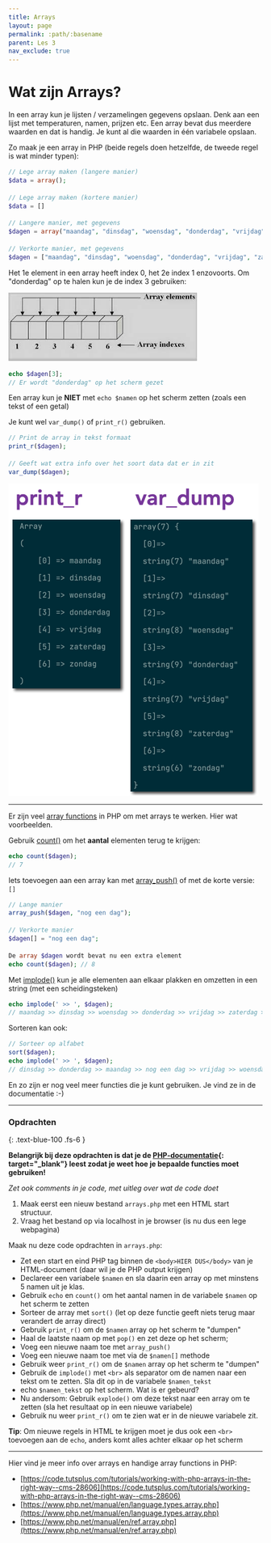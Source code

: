```yaml
---
title: Arrays 
layout: page 
permalink: :path/:basename 
parent: Les 3 
nav_exclude: true
---
```


# Wat zijn Arrays? 

In een array kun je lijsten / verzamelingen gegevens opslaan. Denk aan een lijst met temperaturen, namen, prijzen etc.
Een array bevat dus meerdere waarden en dat is handig. Je kunt al die waarden in één variabele opslaan.

Zo maak je een array in PHP (beide regels doen hetzelfde, de tweede regel is wat minder typen):

```php
// Lege array maken (langere manier)
$data = array();

// Lege array maken (kortere manier)
$data = []

// Langere manier, met gegevens
$dagen = array("maandag", "dinsdag", "woensdag", "donderdag", "vrijdag", "zaterdag", "zondag");

// Verkorte manier, met gegevens
$dagen = ["maandag", "dinsdag", "woensdag", "donderdag", "vrijdag", "zaterdag", "zondag"];
```

Het 1e element in een array heeft index 0, het 2e index 1 enzovoorts. Om "donderdag" op te halen kun je de index 3 gebruiken:

![Array index](images/array_index.jpg)

```php
echo $dagen[3]; 
// Er wordt "donderdag" op het scherm gezet
```

Een array kun je **NIET** met `echo $namen` op het scherm zetten (zoals een tekst of een getal)

Je kunt wel `var_dump()` of `print_r()` gebruiken.

```php
// Print de array in tekst formaat
print_r($dagen);   

// Geeft wat extra info over het soort data dat er in zit
var_dump($dagen); 
```

![print_r](images/dump.png)

---

Er zijn veel [array functions](https://www.php.net/manual/en/ref.array.php) in PHP om met arrays te werken. Hier wat voorbeelden.

Gebruik [count()](https://www.php.net/manual/en/function.count.php) om het **aantal** elementen terug te krijgen:

```php 
echo count($dagen); 
// 7
``` 

Iets toevoegen aan een array kan met [array_push()](https://www.php.net/manual/en/function.array-push.php) of met de korte versie: `[]`

```php
// Lange manier
array_push($dagen, "nog een dag");

// Verkorte manier 
$dagen[] = "nog een dag";

De array $dagen wordt bevat nu een extra element
echo count($dagen); // 8
```

Met [implode()](https://www.php.net/manual/en/function.implode.php) kun je alle elementen aan elkaar plakken en omzetten in een string (met een scheidingsteken)

```php
echo implode(' >> ', $dagen);
// maandag >> dinsdag >> woensdag >> donderdag >> vrijdag >> zaterdag >> zondag >> nog een dag
```

Sorteren kan ook:

```php
// Sorteer op alfabet
sort($dagen);
echo implode(' >> ', $dagen);
// dinsdag >> donderdag >> maandag >> nog een dag >> vrijdag >> woensdag >> zaterdag >> zondag
```

En zo zijn er nog veel meer functies die je kunt gebruiken. Je vind ze in de documentatie :-)

---

### Opdrachten
{: .text-blue-100 .fs-6 }

**Belangrijk bij deze opdrachten is dat je de [PHP-documentatie](https://www.php.net/manual/en/ref.array.php){: target="_blank"} leest zodat je weet hoe je bepaalde functies moet gebruiken!**

*Zet ook comments in je code, met uitleg over wat de code doet*

1. Maak eerst een nieuw bestand `arrays.php` met een HTML start structuur. 
2. Vraag het bestand op via localhost in je browser (is nu dus een lege webpagina)

Maak nu deze code opdrachten in `arrays.php`:

- Zet een start en eind PHP tag binnen de `<body>HIER DUS</body>` van je HTML-document (daar wil je de PHP output krijgen)
- Declareer een variabele `$namen` en sla daarin een array op met minstens 5 namen uit je klas.
- Gebruik `echo` en `count()` om het aantal namen in de variabele `$namen` op het scherm te zetten 
- Sorteer de array met `sort()` (let op deze functie geeft niets terug maar verandert de array direct)
- Gebruik `print_r()` om de `$namen` array op het scherm te "dumpen"
- Haal de laatste naam op met `pop()` en zet deze op het scherm;
- Voeg een nieuwe naam toe met `array_push()`
- Voeg een nieuwe naam toe met via de `$namen[]` methode
- Gebruik weer `print_r()` om de `$namen` array op het scherm te "dumpen"
- Gebruik de `implode()` met `<br>` als separator om de namen naar een tekst om te zetten. Sla dit op in de variabele `$namen_tekst`
- echo `$namen_tekst` op het scherm. Wat is er gebeurd?
- Nu andersom: Gebruik `explode()` om deze tekst naar een array om te zetten (sla het resultaat op in een nieuwe variabele)
- Gebruik nu weer `print_r()` om te zien wat er in de nieuwe variabele zit.


**Tip**: Om nieuwe regels in HTML te krijgen moet je dus ook een `<br>` toevoegen aan de `echo`, anders komt alles achter elkaar op het scherm

---

Hier vind je meer info over arrays en handige array functions in PHP:

- [https://code.tutsplus.com/tutorials/working-with-php-arrays-in-the-right-way--cms-28606](https://code.tutsplus.com/tutorials/working-with-php-arrays-in-the-right-way--cms-28606)
- [https://www.php.net/manual/en/language.types.array.php](https://www.php.net/manual/en/language.types.array.php)
- [https://www.php.net/manual/en/ref.array.php](https://www.php.net/manual/en/ref.array.php)

